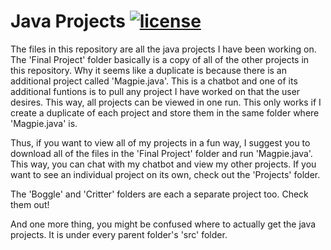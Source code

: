 # Java Projects [![license](https://img.shields.io/github/license/DAVFoundation/captain-n3m0.svg?style=flat-square)](https://github.com/subhamb123/Java-Projects/blob/master/LICENSE)

The files in this repository are all the java projects I have been working on. The 'Final Project' folder basically is a copy of all of the other projects in this repository. Why it seems like a duplicate is because there is an additional project called 'Magpie.java'. This is a chatbot and one of its additional funtions is to pull any project I have worked on that the user desires. This way, all projects can be viewed in one run. This only works if I create a duplicate of each project and store them in the same folder where 'Magpie.java' is. 

Thus, if you want to view all of my projects in a fun way, I suggest you to download all of the files in the 'Final Project' folder and run 'Magpie.java'. This way, you can chat with my chatbot and view my other projects. If you want to see an individual project on its own, check out the 'Projects' folder. 

The 'Boggle' and 'Critter' folders are each a separate project too. Check them out!

And one more thing, you might be confused where to actually get the java projects. It is under every parent folder's 'src' folder.
